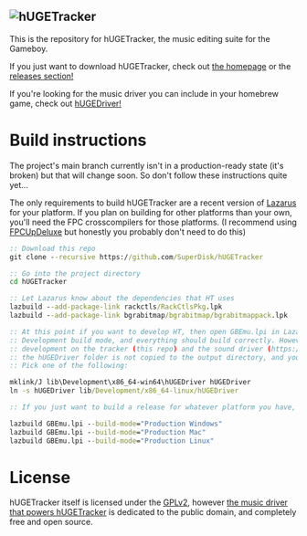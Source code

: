 ![hUGETracker](https://nickfa.ro/images/HUGELogo.gif)
---

This is the repository for hUGETracker, the music editing suite for the Gameboy.

If you just want to download hUGETracker, check out [the homepage](https://nickfa.ro/index.php/hUGETracker) or the [releases section!](https://github.com/SuperDisk/hUGETracker/releases)

If you're looking for the music driver you can include in your homebrew game, check out [hUGEDriver!](https://github.com/SuperDisk/hUGEDriver)

# Build instructions

The project's main branch currently isn't in a production-ready state (it's broken) but that will change soon. So don't follow these instructions quite yet...

The only requirements to build hUGETracker are a recent version of [Lazarus](https://www.lazarus-ide.org/) for your platform.
If you plan on building for other platforms than your own, you'll need the FPC crosscompilers for those platforms. (I recommend using [FPCUpDeluxe](https://github.com/LongDirtyAnimAlf/fpcupdeluxe) but honestly you probably don't need to do this)

```bat
:: Download this repo
git clone --recursive https://github.com/SuperDisk/hUGETracker

:: Go into the project directory
cd hUGETracker

:: Let Lazarus know about the dependencies that HT uses
lazbuild --add-package-link rackctls/RackCtlsPkg.lpk
lazbuild --add-package-link bgrabitmap/bgrabitmap/bgrabitmappack.lpk

:: At this point if you want to develop HT, then open GBEmu.lpi in Lazarus, make sure you're in the 
:: Development build mode, and everything should build correctly. However, in order to allow for concurrent
:: development on the tracker (this repo) and the sound driver (https://github.com/SuperDisk/hUGEDriver),
:: the hUGEDriver folder is not copied to the output directory, and you're expected to symlink it there yourself;
:: Pick one of the following:

mklink/J lib\Development\x86_64-win64\hUGEDriver hUGEDriver
ln -s hUGEDriver lib/Development/x86_64-linux/hUGEDriver

:: If you just want to build a release for whatever platform you have, pick one of the following:

lazbuild GBEmu.lpi --build-mode="Production Windows"
lazbuild GBEmu.lpi --build-mode="Production Mac"
lazbuild GBEmu.lpi --build-mode="Production Linux"

```

# License

hUGETracker itself is licensed under the [GPLv2](https://github.com/SuperDisk/hUGETracker/blob/hUGETracker/doc/Copying), however [the music driver that powers hUGETracker](https://github.com/SuperDisk/hUGEDriver) is dedicated to the public domain, and completely free and open source.
